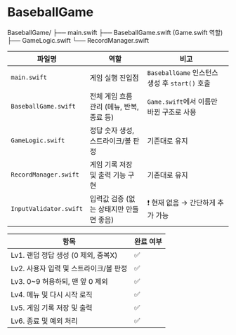 # BaseballGame


BaseballGame/
├── main.swift
├── BaseballGame.swift (Game.swift 역할)
├── GameLogic.swift
└── RecordManager.swift

| 파일명                    | 역할                         | 비고                                    |
| ---------------------- | -------------------------- | ------------------------------------- |
| `main.swift`           | 게임 실행 진입점                  | `BaseballGame` 인스턴스 생성 후 `start()` 호출 |
| `BaseballGame.swift`   | 전체 게임 흐름 관리 (메뉴, 반복, 종료 등) | `Game.swift`에서 이름만 바뀐 구조로 사용          |
| `GameLogic.swift`      | 정답 숫자 생성, 스트라이크/볼 판정       | 기존대로 유지                               |
| `RecordManager.swift`  | 게임 기록 저장 및 출력 기능 구현        | 기존대로 유지                               |
| `InputValidator.swift` | 입력값 검증 (없는 상태지만 만들면 좋음)    | ❗ 현재 없음 → 간단하게 추가 가능                  |


| 항목                        | 완료 여부 |
| ------------------------- | ----- |
| Lv1. 랜덤 정답 생성 (0 제외, 중복X) | ✅     |
| Lv2. 사용자 입력 및 스트라이크/볼 판정  | ✅     |
| Lv3. 0\~9 허용하되, 맨 앞 0 제외  | ✅     |
| Lv4. 메뉴 및 다시 시작 로직        | ✅     |
| Lv5. 게임 기록 저장 및 출력        | ✅     |
| Lv6. 종료 및 예외 처리           | ✅     |
